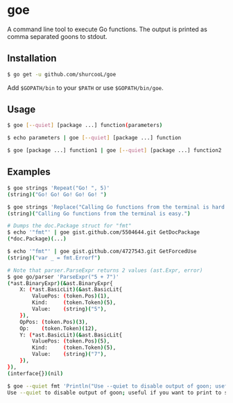goe
===

A command line tool to execute Go functions. The output is printed as comma separated goons to stdout.

Installation
------------
```bash
$ go get -u github.com/shurcooL/goe
```

Add `$GOPATH/bin` to your `$PATH` or use `$GOPATH/bin/goe`.

Usage
-----
```bash
$ goe [--quiet] [package ...] function(parameters)

$ echo parameters | goe [--quiet] [package ...] function

$ goe [package ...] function1 | goe [--quiet] [package ...] function2
```

Examples
--------
```bash
$ goe strings 'Repeat("Go! ", 5)'
(string)("Go! Go! Go! Go! Go! ")

$ goe strings 'Replace("Calling Go functions from the terminal is hard.", "hard", "easy", -1)'
(string)("Calling Go functions from the terminal is easy.")

# Dumps the doc.Package struct for "fmt"
$ echo '"fmt"' | goe gist.github.com/5504644.git GetDocPackage
(*doc.Package)(...)

$ echo '"fmt"' | goe gist.github.com/4727543.git GetForcedUse
(string)("var _ = fmt.Errorf")

# Note that parser.ParseExpr returns 2 values (ast.Expr, error)
$ goe go/parser 'ParseExpr("5 + 7")'
(*ast.BinaryExpr)(&ast.BinaryExpr{
	X: (*ast.BasicLit)(&ast.BasicLit{
		ValuePos: (token.Pos)(1),
		Kind:     (token.Token)(5),
		Value:    (string)("5"),
	}),
	OpPos: (token.Pos)(3),
	Op:    (token.Token)(12),
	Y: (*ast.BasicLit)(&ast.BasicLit{
		ValuePos: (token.Pos)(5),
		Kind:     (token.Token)(5),
		Value:    (string)("7"),
	}),
}),
(interface{})(nil)

$ goe --quiet fmt 'Println("Use --quiet to disable output of goon; useful if you want to print to stdout.")'
Use --quiet to disable output of goon; useful if you want to print to stdout.
```
